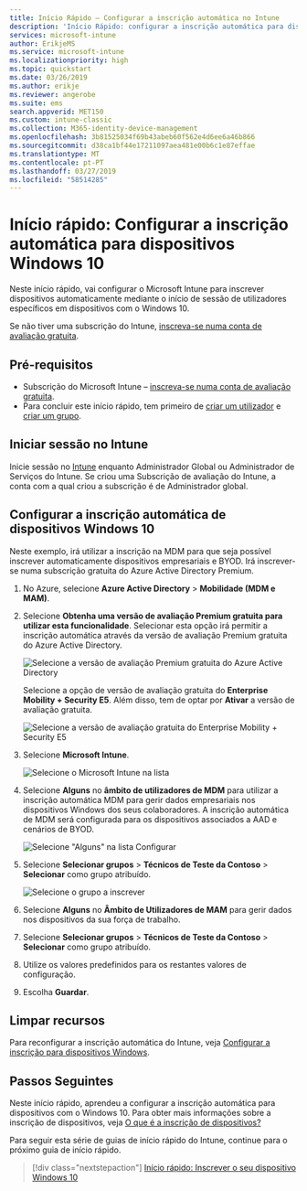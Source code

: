 ```yaml
---
title: Início Rápido – Configurar a inscrição automática no Intune
description: 'Início Rápido: configurar a inscrição automática para dispositivos Windows 10 no Intune.'
services: microsoft-intune
author: ErikjeMS
ms.service: microsoft-intune
ms.localizationpriority: high
ms.topic: quickstart
ms.date: 03/26/2019
ms.author: erikje
ms.reviewer: angerobe
ms.suite: ems
search.appverid: MET150
ms.custom: intune-classic
ms.collection: M365-identity-device-management
ms.openlocfilehash: 3b81525034f69b43abeb60f562e4d6ee6a46b866
ms.sourcegitcommit: d38ca1bf44e17211097aea481e00b6c1e87effae
ms.translationtype: MT
ms.contentlocale: pt-PT
ms.lasthandoff: 03/27/2019
ms.locfileid: "58514285"
---
```

# <a name="quickstart-set-up-automatic-enrollment-for-windows-10-devices"></a>Início rápido: Configurar a inscrição automática para dispositivos Windows 10

Neste início rápido, vai configurar o Microsoft Intune para inscrever dispositivos automaticamente mediante o início de sessão de utilizadores específicos em dispositivos com o Windows 10.

Se não tiver uma subscrição do Intune, [inscreva-se numa conta de avaliação gratuita](free-trial-sign-up.md).

## <a name="prerequisites"></a>Pré-requisitos

- Subscrição do Microsoft Intune – [inscreva-se numa conta de avaliação gratuita](free-trial-sign-up.md).
- Para concluir este início rápido, tem primeiro de [criar um utilizador](quickstart-create-user.md) e [criar um grupo](quickstart-create-group.md).

## <a name="sign-in-to-intune"></a>Iniciar sessão no Intune

Inicie sessão no [Intune](https://aka.ms/intuneportal) enquanto Administrador Global ou Administrador de Serviços do Intune. Se criou uma Subscrição de avaliação do Intune, a conta com a qual criou a subscrição é de Administrador global.

## <a name="set-up-windows-10-automatic-enrollment"></a>Configurar a inscrição automática de dispositivos Windows 10

Neste exemplo, irá utilizar a inscrição na MDM para que seja possível inscrever automaticamente dispositivos empresariais e BYOD. Irá inscrever-se numa subscrição gratuita do Azure Active Directory Premium.

1. No Azure, selecione **Azure Active Directory** > **Mobilidade (MDM e MAM)**.
2. Selecione **Obtenha uma versão de avaliação Premium gratuita para utilizar esta funcionalidade**. Selecionar esta opção irá permitir a inscrição automática através da versão de avaliação Premium gratuita do Azure Active Directory. 

    ![Selecione a versão de avaliação Premium gratuita do Azure Active Directory](media/quickstart-setup-auto-enrollment/quickstart-setup-auto-enrollment-01.png)

    Selecione a opção de versão de avaliação gratuita do **Enterprise Mobility + Security E5**. Além disso, tem de optar por **Ativar** a versão de avaliação gratuita.

    ![Selecione a versão de avaliação gratuita do Enterprise Mobility + Security E5](media/quickstart-setup-auto-enrollment/quickstart-setup-auto-enrollment-02.png)

3. Selecione **Microsoft Intune**. 

    ![Selecione o Microsoft Intune na lista](media/quickstart-setup-auto-enrollment/quickstart-setup-auto-enrollment-03.png)

4. Selecione **Alguns** no **âmbito de utilizadores de MDM** para utilizar a inscrição automática MDM para gerir dados empresariais nos dispositivos Windows dos seus colaboradores. A inscrição automática de MDM será configurada para os dispositivos associados a AAD e cenários de BYOD.

    ![Selecione "Alguns" na lista Configurar](media/quickstart-setup-auto-enrollment/quickstart-setup-auto-enrollment-04.png)

5. Selecione **Selecionar grupos** > **Técnicos de Teste da Contoso** > **Selecionar** como grupo atribuído.

    ![Selecione o grupo a inscrever](media/quickstart-setup-auto-enrollment/quickstart-setup-auto-enrollment-05.png)

6. Selecione **Alguns** no **Âmbito de Utilizadores de MAM** para gerir dados nos dispositivos da sua força de trabalho.
7. Selecione **Selecionar grupos** > **Técnicos de Teste da Contoso** > **Selecionar** como grupo atribuído. 
8. Utilize os valores predefinidos para os restantes valores de configuração.
9. Escolha **Guardar**.

## <a name="clean-up-resources"></a>Limpar recursos

Para reconfigurar a inscrição automática do Intune, veja [Configurar a inscrição para dispositivos Windows](windows-enroll.md).

## <a name="next-steps"></a>Passos Seguintes

Neste início rápido, aprendeu a configurar a inscrição automática para dispositivos com o Windows 10. Para obter mais informações sobre a inscrição de dispositivos, veja [O que é a inscrição de dispositivos?](device-enrollment.md)

Para seguir esta série de guias de início rápido do Intune, continue para o próximo guia de início rápido.

> [!div class="nextstepaction"]
> [Início rápido: Inscrever o seu dispositivo Windows 10](quickstart-enroll-windows-device.md)

